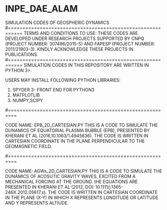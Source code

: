# INPE_DAE_ALAM

SIMULATION CODES OF GEOSPHERIC DYNAMICS
#===========================================================
TERMS AND CONDITIONS TO USE: THESE CODES ARE DEVELOPED UNDER RESEARCH PROJECTS SUPPORTED BY CNPQ 
(PROJECT NUMBER: 307496/2015-5) AND FAPESP (PROJECT NUMBER: 2011/21903-3). KINDLY ACKNOWLEDGE THESE
PROJECTS IN PUBLICATIONS.
#===========================================================
SIMULATION CODES IN THIS REPOSITORY ARE WRITTEN IN PYTHON 3>.

USERS MAY INSTALL FOLLOWING PYTHON LIBRARIES:
  1. SPYDER 3- FRONT END FOR PYTHON3
  2. MATPLOTLIB
  3. NUMPY,SCIPY

#=========================================================

CODE NAME: EPB_2D_CARTESIAN.PY
THIS IS A CODE TO SIMULATE THE DUNAMICS OF EQUATORIAL PLASMA BUBBLE (EPB), PRESENTED BY KHERANI ET AL (2016,10.1063/1.4945636). THE CODE IS WRITTEN IN CARTESIAN COORDINATE IN THE PLANE PERPENDICULAR TO THE GEOMAGNETIC FIELD. 

#=========================================================

CODE NAME: AGWs_2D_CARTESIAN.PY
THIS IS A CODE TO SIMULATE THE DUNAMICS OF ACOSUTIC GRAVITY WAVES, EXCITED FROM A MECHANICAL FORCING AT THE GROUND. tHE EQUATIONS ARE PRESENTED IN KHERANI ET AL (2012, DOI: 10.1111/j.1365-246X.2012.05617.x). THE CODE IS WRITTEN IN CARTESIAN COORDINATE IN THE PLANE (X-Y) IN WHICH X REPRESENTS LONGITUDE OR LATITUDE AND Y REPRESENTS ALTIUDE. 
